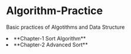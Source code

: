 # Algorithm-Practice
Basic practices of Algotithms and Data Structure
<li> **Chapter-1 Sort Algorithm**
<li> **Chapter-2 Advanced Sort**
